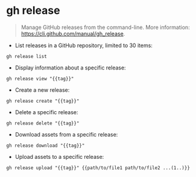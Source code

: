 # gh release

> Manage GitHub releases from the command-line.
> More information: <https://cli.github.com/manual/gh_release>.

- List releases in a GitHub repository, limited to 30 items:

`gh release list`

- Display information about a specific release:

`gh release view "{{tag}}"`

- Create a new release:

`gh release create "{{tag}}"`

- Delete a specific release:

`gh release delete "{{tag}}"`

- Download assets from a specific release:

`gh release download "{{tag}}"`

- Upload assets to a specific release:

`gh release upload "{{tag}}" {{path/to/file1 path/to/file2 ...(1..)}}`
